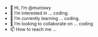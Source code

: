 - 👋 Hi, I’m @muniswy
- 👀 I’m interested in ... coding.
- 🌱 I’m currently learning ... coding.
- 💞️ I’m looking to collaborate on ... coding
- 📫 How to reach me ...

<!---
muniswy/muniswy is a ✨ special ✨ repository because its `README.md` (this file) appears on your GitHub profile.
You can click the Preview link to take a look at your changes.
--->
